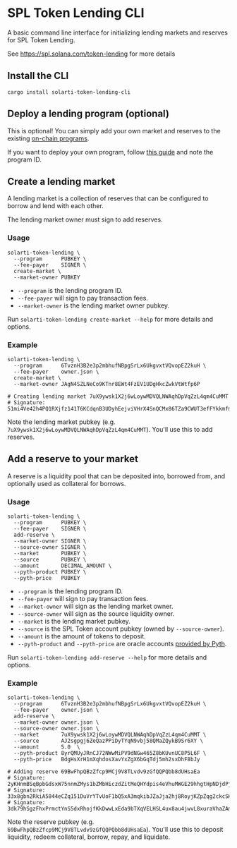 # SPL Token Lending CLI

A basic command line interface for initializing lending markets and reserves for SPL Token Lending.

See https://spl.solana.com/token-lending for more details

## Install the CLI
```shell
cargo install solarti-token-lending-cli
```

## Deploy a lending program (optional)

This is optional! You can simply add your own market and reserves to the existing [on-chain programs](../README.md#on-chain-programs).

If you want to deploy your own program, follow [this guide](../README.md#deploy-a-lending-program-optional) and note the program ID.

## Create a lending market

A lending market is a collection of reserves that can be configured to borrow and lend with each other.

The lending market owner must sign to add reserves.

### Usage
```shell
solarti-token-lending \
  --program      PUBKEY \
  --fee-payer    SIGNER \
  create-market \
  --market-owner PUBKEY
```
- `--program` is the lending program ID.
- `--fee-payer` will sign to pay transaction fees.
- `--market-owner` is the lending market owner pubkey.

Run `solarti-token-lending create-market --help` for more details and options.

### Example
```shell
solarti-token-lending \
  --program      6TvznH3B2e3p2mbhufNBpgSrLx6UkgvxtVQvopEZ2kuH \
  --fee-payer    owner.json \
  create-market \
  --market-owner JAgN4SZLNeCo9KTnr8EWt4FzEV1UDgHkcZwkVtWtfp6P

# Creating lending market 7uX9ywsk1X2j6wLoywMDVQLNWAqhDpVqZzL4qm4CuMMT
# Signature: 51mi4Ve42h4PQ1RXjfz141T6KCdqnB3UDyhEejviVHrX4SnQCMx86TZa9CWUT3efFYkkmfmseG5ZQr2TZTHJ8S95
```
Note the lending market pubkey (e.g. `7uX9ywsk1X2j6wLoywMDVQLNWAqhDpVqZzL4qm4CuMMT`). You'll use this to add reserves.

## Add a reserve to your market

A reserve is a liquidity pool that can be deposited into, borrowed from, and optionally used as collateral for borrows.

### Usage
```shell
solarti-token-lending \
  --program      PUBKEY \
  --fee-payer    SIGNER \
  add-reserve \
  --market-owner SIGNER \
  --source-owner SIGNER \
  --market       PUBKEY \
  --source       PUBKEY \
  --amount       DECIMAL_AMOUNT \
  --pyth-product PUBKEY \
  --pyth-price   PUBKEY
```
- `--program` is the lending program ID.
- `--fee-payer` will sign to pay transaction fees.
- `--market-owner` will sign as the lending market owner.
- `--source-owner` will sign as the source liquidity owner.
- `--market` is the lending market pubkey.
- `--source` is the SPL Token account pubkey (owned by `--source-owner`).
- `--amount` is the amount of tokens to deposit.
- `--pyth-product` and `--pyth-price` are oracle
  accounts [provided by Pyth](https://pyth.network/developers/consumers/accounts).

Run `solarti-token-lending add-reserve --help` for more details and options.

### Example
```shell
solarti-token-lending \
  --program      6TvznH3B2e3p2mbhufNBpgSrLx6UkgvxtVQvopEZ2kuH \
  --fee-payer    owner.json \
  add-reserve \
  --market-owner owner.json \
  --source-owner owner.json \
  --market       7uX9ywsk1X2j6wLoywMDVQLNWAqhDpVqZzL4qm4CuMMT \
  --source       AJ2sgpgj6ZeQazPPiDyTYqN9vbj58QMaZQykB9Sr6XY \
  --amount       5.0  \
  --pyth-product 8yrQMUyJRnCJ72NWwMiPV9dNGw465Z8bKUvnUC8P5L6F \
  --pyth-price   BdgHsXrH1mXqhdosXavYxZgX6bGqTdj5mh2sxDhF8bJy

# Adding reserve 69BwFhpQBzZfcp9MCj9V8TLvdv9zGfQQPQbb8dUHsaEa
# Signature: 2yKHnmBSqBpbGdsxW75nnmZMys1bZMbHiczdZitMeQHYdpis4eVhuMWGE29hhgtHpNDjdPj5YVbqkWoAEBw1WaU
# Signature: 33x8gbn2RkiA5844eCZq151DuVrYTvUoF1bQ5xA3mqkibJZaJja2hj8RoyjKZpZqg2ckcSKMAeqWbMeWC6vAySQS
# Signature: 3dk79hSgzFhxPrmctYnS5dxRhojfKkDwwLxEda9bTXqVELHSL4ux8au4jwvL8xuraVhaZAmugCn4TA1YCfLM4sVL
```

Note the reserve pubkey (e.g. `69BwFhpQBzZfcp9MCj9V8TLvdv9zGfQQPQbb8dUHsaEa`). You'll use this to deposit liquidity, redeem collateral, borrow, repay, and liquidate.
